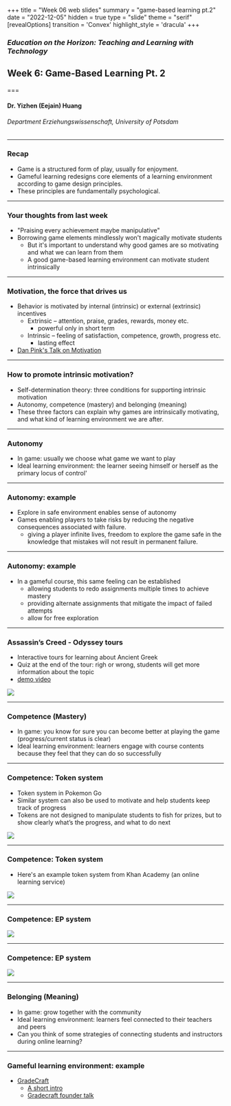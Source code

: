 +++
title = "Week 06 web slides"
summary = "game-based learning pt.2"
date = "2022-12-05"
hidden = true
type = "slide"
theme = "serif"
[revealOptions]
transition = 'Convex'
highlight_style = 'dracula'
+++

### *Education on the Horizon: Teaching and Learning with Technology*
## Week 6: Game-Based Learning Pt. 2
===
#### Dr. Yizhen (Eejain) Huang
###### Department Erziehungswissenschaft, University of Potsdam

---
### Recap
- Game is a structured form of play, usually for enjoyment.
- Gameful learning redesigns core elements of a learning environment according to game design principles.
- These principles are fundamentally psychological.

---
### Your thoughts from last week
- "Praising every achievement maybe manipulative"
- Borrowing game elements mindlessly won't magically motivate students
    - But it's important to understand why good games are so motivating and what we can learn from them
    - A good game-based learning environment can motivate student intrinsically 

---
### Motivation, the force that drives us
- Behavior is motivated by internal (intrinsic) or external (extrinsic) incentives 
    - Extrinsic – attention, praise, grades, rewards, money etc. 
        + powerful only in short term
    - Intrinsic – feeling of satisfaction, competence, growth, progress etc.
        + lasting effect 
- [Dan Pink's Talk on Motivation](https://www.youtube.com/watch?v=u6XAPnuFjJc)

---
### How to promote intrinsic motivation?
- Self-determination theory: three conditions for supporting intrinsic motivation
- Autonomy, competence (mastery) and belonging (meaning)
- These three factors can explain why games are intrinsically motivating, and what kind of learning environment we are after. 

<!-- let's more formally define what dan pink has described in the video, self-determination theory talks about three conditions that need to be taken care of -->

---
###  Autonomy
- In game: usually we choose what game we want to play
- Ideal learning environment: the learner seeing himself or herself as the primary locus of control'

---
###  Autonomy: example
- Explore in safe environment enables sense of autonomy
- Games enabling players to take risks by reducing the negative consequences associated with failure. 
    - giving a player infinite lives, freedom to explore the game safe in the knowledge that mistakes will not result in permanent failure. 

---
###  Autonomy: example
- In a gameful course, this same feeling can be established
    - allowing students to redo assignments multiple times to achieve mastery
    - providing alternate assignments that mitigate the impact of failed attempts
    - allow for free exploration

---
###  Assassin’s Creed - Odyssey tours
- Interactive tours for learning about Ancient Greek
- Quiz at the end of the tour: righ or wrong, students will get more information about the topic
- [demo video](https://www.youtube.com/watch?v=G5xBc63LVC8)

![](/media/assasincreeddemo1.png)

<!-- 20:32 quiz -->

---
###  Competence (Mastery)
- In game: you know for sure you can become better at playing the game (progress/current status is clear)
- Ideal learning environment: learners engage with course contents because they feel that they can do so successfully

---
### Competence: Token system
- Token system in Pokemon Go 
- Similar system can also be used to motivate and help students keep track of progress
- Tokens are not designed to manipulate students to fish for prizes, but to show clearly what’s the progress, and what to do next

![](/media/pokemonbadge.png)

---
### Competence: Token system
- Here's an example token system from Khan Academy (an online learning service)

![](/media/khanbadge.png)

---
###  Competence: EP system
![](/media/leveloper1.png)

---
###  Competence: EP system
![](/media/leveloper2.png)

---
###  Belonging (Meaning)
- In game: grow together with the community
- Ideal learning environment: learners feel connected to their teachers and peers
- Can you think of some strategies of connecting students and instructors during online learning?


---
###  Gameful learning environment: example
- [GradeCraft](https://www.gradecraft.com/)
    - [A short intro](https://www.youtube.com/watch?v=kxb3wVwmYyc)
    - [Gradecraft founder talk](https://www.youtube.com/watch?v=k0NaJpQbwA0)


